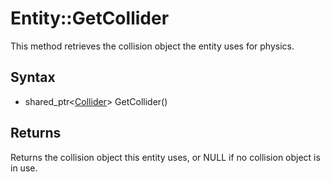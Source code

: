 # Entity::GetCollider #
This method retrieves the collision object the entity uses for physics.

## Syntax ##
- shared_ptr<[Collider](CPP_Collider.md)\> GetCollider()

## Returns ##
Returns the collision object this entity uses, or NULL if no collision object is in use.
